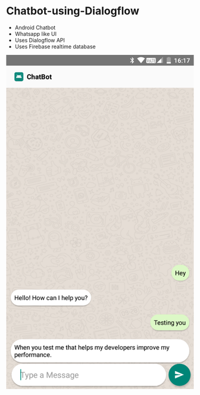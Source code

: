 # Chatbot-using-Dialogflow

- Android Chatbot
- Whatsapp like UI
- Uses Dialogflow API
- Uses Firebase realtime database

![alt text](https://github.com/hsinha76/Chatbot-using-Dialogflow/blob/master/Screenshot_20200207-161740.png)

